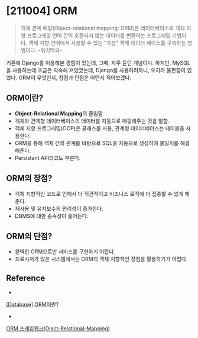 # [211004] ORM

> 객체 관계 매핑(Object-relational mapping: ORM)은 데이터베이스와 객체 지향 프로그래밍 언어 간의 호환되지 않는 데이터를 변환하는 프로그래밍 기법이다. 객체 지향 언어에서 사용할 수 있는 "가상" 객체 데이터 베이스를 구축하는 방법이다. -위키백과-
> 

기존에 Django를 이용해본 경험이 있는데, 그때,  자주 듣던 개념이다. 하지만, MySQL을 사용하는데 조금은 익숙해 져있었는데, Django를 사용하려하니, 오히려 불편함이 있었다.  ORM이 무엇인지, 장점과 단점은 어떤지 적어보겠다.

## ORM이란?

- **Object-Relational Mapping**의 줄임말
- 객체와 관계형 데이터베이스의 데이터를 자동으로 매핑해주는 것을 말함.
- 객체 지향 프로그래밍(OOP)은 클래스를 사용, 관계형 데이터베이스는 테이블을 사용한다.
- ORM을 통해 객체 간의 관계를 바탕으로 SQL을 자동으로 생성하여 불일치를 해결해준다.
- Persistant API라고도 부른다.

## ORM의 장점?

- 객체 지향적인 코드로 인해서 더 직관적이고 비즈니스 로직에 더 집중할 수 있게 해준다.
- 재사용 및 유지보수의 편리성이 증가한다.
- DBMS에 대한 종속성이 줄어든다.

## ORM의 단점?

- 완벽한 ORM으로만 서비스를 구현하기 어렵다.
- 프로시저가 많은 시스템에서는 ORM의 객체 지향적인 장점을 활용하기가 어렵다.

## Reference

- 

[[Database] ORM이란?](https://velog.io/@dnjscksdn98/Database-ORM%EC%9D%B4%EB%9E%80)

- 

[ORM 프레임워크(Oject-Relational-Mapping)](https://gmldbd94.tistory.com/23)